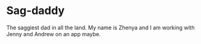 # Sag-daddy
The saggiest dad in all the land.
My name is Zhenya and I am working with Jenny and Andrew on an app maybe.
